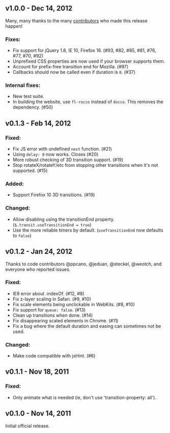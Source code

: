 v1.0.0 - Dec 14, 2012
---------------------

Many, many thanks to the many [contributors] who made this release happen!

### Fixes:

  * Fix support for jQuery 1.8, IE 10, Firefox 16. (#93, #82, #85, #81, #76, #77, #70, #92)
  * Unprefixed CSS properties are now used if your browser supports them.
  * Account for prefix-free transition end for Mozilla. (#97)
  * Callbacks should now be called even if duration is `0`. (#37)

### Internal fixes:

  * New test suite.
  * In building the website, use `fl-rocco` instead of `docco`. This removes the dependency. (#50)

v0.1.3 - Feb 14, 2012
---------------------

### Fixed:
  * Fix JS error with undefined `next` function. (#21)
  * Using `delay: 0` now works. Closes (#20)
  * More robust checking of 3D transition support. (#19)
  * Stop rotateX/rotateY/etc from stopping other transitions when it's not
    supported.  (#15)

### Added:
  * Support Firefox 10 3D transitions. (#19)

### Changed:
  * Allow disabling using the transitionEnd property.
  (`$.transit.useTransitionEnd = true`)
  * Use the more reliable timers by default. (`useTransitionEnd` now defaults to
      `false`)

v0.1.2 - Jan 24, 2012
---------------------

Thanks to code contributors @ppcano, @jeduan, @steckel, @weotch, and everyone 
who reported issues.

### Fixed:
  * IE8 error about .indexOf. (#12, #8)
  * Fix z-layer scaling in Safari. (#9, #10)
  * Fix scale elements being unclickable in WebKits. (#9, #10)
  * Fix support for `queue: false`. (#13)
  * Clean up transitions when done. (#14)
  * Fix disappearing scaled elements in Chrome. (#11)
  * Fix a bug where the default duration and easing can sometimes not be used.

### Changed:
  * Make code compatible with jsHint. (#6)

v0.1.1 - Nov 18, 2011
---------------------

### Fixed:
  * Only animate what is needed (ie, don't use 'transition-property: all').

v0.1.0 - Nov 14, 2011
---------------------

Initial official release.

[contributors]: https://github.com/rstacruz/jquery.transit/contributors
